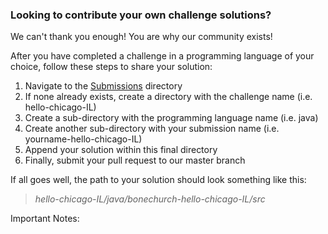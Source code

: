 ### Looking to contribute your own challenge solutions?

We can't thank you enough! You are why our community exists!

After you have completed a challenge in a programming language of your choice, follow these steps to share your solution:

1. Navigate to the [Submissions](https://github.com/bonechurch/Route-66/tree/master/submissions) directory
2. If none already exists, create a directory with the challenge name (i.e. hello-chicago-IL)
3. Create a sub-directory with the programming language name (i.e. java)
4. Create another sub-directory with your submission name (i.e. yourname-hello-chicago-IL)
5. Append your solution within this final directory
6. Finally, submit your pull request to our master branch

If all goes well, the path to your solution should look something like this:

> *hello-chicago-IL/java/bonechurch-hello-chicago-IL/src*

Important Notes:
